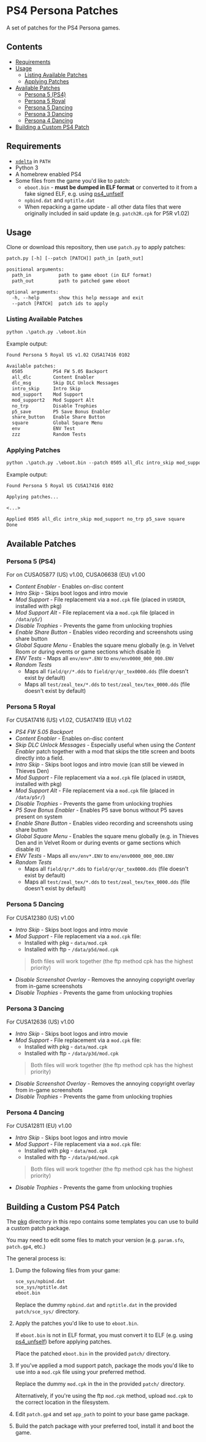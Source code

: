 
# PS4 Persona Patches

A set of patches for the PS4 Persona games.

## Contents

- [Requirements](#requirements)
- [Usage](#usage)
  - [Listing Available Patches](#listing-available-patches)
  - [Applying Patches](#applying-patches)
- [Available Patches](#available-patches)
  - [Persona 5 (PS4)](#persona-5-ps4)
  - [Persona 5 Royal](#persona-5-royal)
  - [Persona 5 Dancing](#persona-5-dancing)
  - [Persona 3 Dancing](#persona-3-dancing)
  - [Persona 4 Dancing](#persona-4-dancing)
- [Building a Custom PS4 Patch](#building-a-custom-ps4-patch)

## Requirements

- [`xdelta`](https://github.com/jmacd/xdelta-gpl) in `PATH`
- Python 3
- A homebrew enabled PS4
- Some files from the game you'd like to patch:
  - `eboot.bin` - **must be dumped in ELF format** or converted to it from a fake signed ELF,
  e.g. using [ps4_unfself](https://github.com/SocraticBliss/ps4_unfself)
  - `npbind.dat` and `nptitle.dat`
  - When repacking a game update - all other data files that were originally included in said update (e.g. `patch2R.cpk` for P5R v1.02)

## Usage

Clone or download this repository, then use `patch.py` to apply patches:

```txt
patch.py [-h] [--patch [PATCH]] path_in [path_out]

positional arguments:
  path_in          path to game eboot (in ELF format)
  path_out         path to patched game eboot

optional arguments:
  -h, --help       show this help message and exit
  --patch [PATCH]  patch ids to apply
```

### Listing Available Patches

```txt
python .\patch.py .\eboot.bin
```

Example output:

```txt
Found Persona 5 Royal US v1.02 CUSA17416 0102

Available patches:
  0505           PS4 FW 5.05 Backport
  all_dlc        Content Enabler
  dlc_msg        Skip DLC Unlock Messages
  intro_skip     Intro Skip
  mod_support    Mod Support
  mod_support2   Mod Support Alt
  no_trp         Disable Trophies
  p5_save        P5 Save Bonus Enabler
  share_button   Enable Share Button
  square         Global Square Menu
  env            ENV Test
  zzz            Random Tests
```

### Applying Patches

```txt
python .\patch.py .\eboot.bin --patch 0505 all_dlc intro_skip mod_support no_trp p5_save square
```

Example output:

```txt
Found Persona 5 Royal US CUSA17416 0102

Applying patches...

<...>

Applied 0505 all_dlc intro_skip mod_support no_trp p5_save square
Done
```

## Available Patches

### Persona 5 (PS4)

For on CUSA05877 (US) v1.00, CUSA06638 (EU) v1.00

- *Content Enabler* - Enables on-disc content
- *Intro Skip* - Skips boot logos and intro movie
- *Mod Support* - File replacement via a `mod.cpk` file (placed in `USRDIR`, installed with pkg)
- *Mod Support Alt* - File replacement via a `mod.cpk` file (placed in `/data/p5/`)
- *Disable Trophies* - Prevents the game from unlocking trophies
- *Enable Share Button* - Enables video recording and screenshots using share button
- *Global Square Menu* - Enables the square menu globally (e.g. in Velvet Room or during events or game sections which disable it)
- *ENV Tests* - Maps all `env/env*.ENV` to `env/env0000_000_000.ENV`
- *Random Tests*
  - Maps all `field/qr/*.dds` to `field/qr/qr_tex0000.dds` (file doesn't exist by default)
  - Maps all `test/zeal_tex/*.dds` to `test/zeal_tex/tex_0000.dds` (file doesn't exist by default)

### Persona 5 Royal

For CUSA17416 (US) v1.02, CUSA17419 (EU) v1.02

- *PS4 FW 5.05 Backport*
- *Content Enabler* - Enables on-disc content
- *Skip DLC Unlock Messages* - Especially useful when using the *Content Enabler* patch together with a mod that skips the title screen and boots directly into a field.
- *Intro Skip* - Skips boot logos and intro movie (can still be viewed in Thieves Den)
- *Mod Support* - File replacement via a `mod.cpk` file (placed in `USRDIR`, installed with pkg)
- *Mod Support Alt* - File replacement via a `mod.cpk` file (placed in `/data/p5r/`)
- *Disable Trophies* - Prevents the game from unlocking trophies
- *P5 Save Bonus Enabler* - Enables P5 save bonus without P5 saves present on system
- *Enable Share Button* - Enables video recording and screenshots using share button
- *Global Square Menu* - Enables the square menu globally (e.g. in Thieves Den and in Velvet Room or during events or game sections which disable it)
- *ENV Tests* - Maps all `env/env*.ENV` to `env/env0000_000_000.ENV`
- *Random Tests*
  - Maps all `field/qr/*.dds` to `field/qr/qr_tex0000.dds` (file doesn't exist by default)
  - Maps all `test/zeal_tex/*.dds` to `test/zeal_tex/tex_0000.dds` (file doesn't exist by default)

### Persona 5 Dancing

For CUSA12380 (US) v1.00

- *Intro Skip* - Skips boot logos and intro movie
- *Mod Support* - File replacement via a `mod.cpk` file:
  - Installed with pkg - `data/mod.cpk`
  - Installed with ftp - `/data/p5d/mod.cpk`
  > Both files will work together (the ftp method cpk has the highest priority)
- *Disable Screenshot Overlay* - Removes the annoying copyright overlay from in-game screenshots
- *Disable Trophies* - Prevents the game from unlocking trophies

### Persona 3 Dancing

For CUSA12636 (US) v1.00

- *Intro Skip* - Skips boot logos and intro movie
- *Mod Support* - File replacement via a `mod.cpk` file:
  - Installed with pkg - `data/mod.cpk`
  - Installed with ftp - `/data/p3d/mod.cpk`
  > Both files will work together (the ftp method cpk has the highest priority)
- *Disable Screenshot Overlay* - Removes the annoying copyright overlay from in-game screenshots
- *Disable Trophies* - Prevents the game from unlocking trophies

### Persona 4 Dancing

For CUSA12811 (EU) v1.00

- *Intro Skip* - Skips boot logos and intro movie
- *Mod Support* - File replacement via a `mod.cpk` file:
  - Installed with pkg - `data/mod.cpk`
  - Installed with ftp - `/data/p4d/mod.cpk`
  > Both files will work together (the ftp method cpk has the highest priority)
- *Disable Trophies* - Prevents the game from unlocking trophies

## Building a Custom PS4 Patch

The [pkg](pkg) directory in this repo contains some templates you can use to build a custom patch package.

You may need to edit some files to match your version (e.g. `param.sfo`, `patch.gp4`, etc.)

The general process is:

1. Dump the following files from your game:

   ```txt
   sce_sys/npbind.dat
   sce_sys/nptitle.dat
   eboot.bin
   ```

   Replace the dummy `npbind.dat` and `nptitle.dat` in the provided `patch/sce_sys/` directory.

2. Apply the patches you'd like to use to `eboot.bin`.

   If `eboot.bin` is not in ELF format, you must convert it to ELF (e.g. using [ps4_unfself](https://github.com/SocraticBliss/ps4_unfself)) before applying patches.

   Place the patched `eboot.bin` in the provided `patch/` directory.

3. If you've applied a mod support patch, package the mods you'd like to use into a `mod.cpk` file using your preferred method.

   Replace the dummy `mod.cpk` in the in the provided `patch/` directory.

   Alternatively, if you're using the ftp `mod.cpk` method, upload `mod.cpk` to the correct location in the filesystem.

4. Edit `patch.gp4` and set `app_path` to point to your base game package.

5. Build the patch package with your preferred tool, install it and boot the game.
